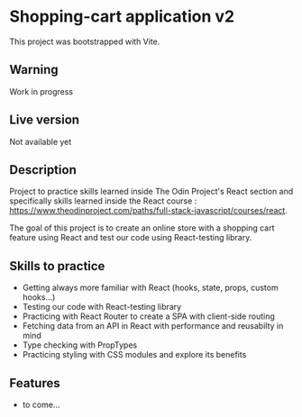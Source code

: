 # Shopping-cart application v2

This project was bootstrapped with Vite.

## Warning

Work in progress

## Live version

Not available yet

## Description

Project to practice skills learned inside The Odin Project's React section and specifically skills learned inside the React course : https://www.theodinproject.com/paths/full-stack-javascript/courses/react.

The goal of this project is to create an online store with a shopping cart feature using React and test our code using React-testing library. 

## Skills to practice

- Getting always more familiar with React (hooks, state, props, custom hooks...)
- Testing our code with React-testing library
- Practicing with React Router to create a SPA with client-side routing
- Fetching data from an API in React with performance and reusabilty in mind
- Type checking with PropTypes
- Practicing styling with CSS modules and explore its benefits

## Features

- to come...